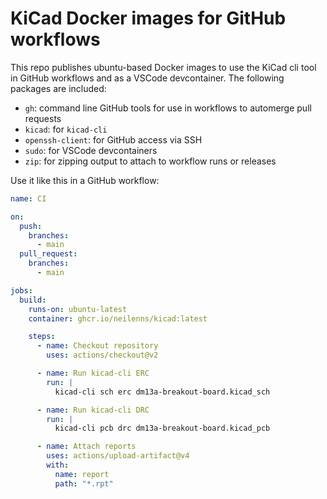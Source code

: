 # KiCad Docker images for GitHub workflows

This repo publishes ubuntu-based Docker images to use the KiCad cli tool in GitHub workflows and as a VSCode devcontainer. The following packages are included:

- `gh`: command line GitHub tools for use in workflows to automerge pull requests
- `kicad`: for `kicad-cli`
- `openssh-client`: for GitHub access via SSH
- `sudo`: for VSCode devcontainers
- `zip`: for zipping output to attach to workflow runs or releases

Use it like this in a GitHub workflow:

```yaml
name: CI

on:
  push:
    branches:
      - main
  pull_request:
    branches:
      - main

jobs:
  build:
    runs-on: ubuntu-latest
    container: ghcr.io/neilenns/kicad:latest

    steps:
      - name: Checkout repository
        uses: actions/checkout@v2

      - name: Run kicad-cli ERC
        run: |
          kicad-cli sch erc dm13a-breakout-board.kicad_sch

      - name: Run kicad-cli DRC
        run: |
          kicad-cli pcb drc dm13a-breakout-board.kicad_pcb

      - name: Attach reports
        uses: actions/upload-artifact@v4
        with:
          name: report
          path: "*.rpt"
```
